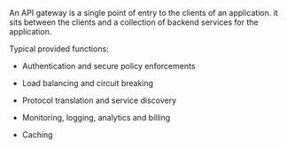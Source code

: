 An API gateway is a single point of entry to the clients of an application. it sits between the clients and a collection of backend services for the application.

Typical provided functions:

- Authentication and secure policy enforcements

- Load balancing and circuit breaking

- Protocol translation and service discovery

- Monitoring, logging, analytics and billing

- Caching